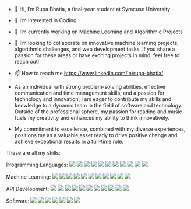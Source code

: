 - 👋 Hi, I’m Rupa Bhatia, a final-year student at Syracuse University
- 👀 I’m interested in Coding
- 🌱 I’m currently working on Machine Learning and Algorithmic Projects
- 💞️ I’m looking to collaborate on innovative machine learning projects, algorithmic challenges, and web development tasks. If you share a passion for these areas or have exciting projects in mind, feel free to reach out!
- 📫 How to reach me https://www.linkedin.com/in/rupa-bhatia/

- As an individual with strong problem-solving abilities, effective communication and time management skills, and a passion for technology and innovation, I am eager to contribute my skills and knowledge to a dynamic team in the field of software and technology. Outside of the professional sphere, my passion for reading and music fuels my creativity and enhances my ability to think innovatively. 
- My commitment to excellence, combined with my diverse experiences, positions me as a valuable asset ready to drive positive change and achieve exceptional results in a full-time role.

These are all my skills: 

Programming Languages:
![](https://img.shields.io/badge/<PYTHON>-informational?style=flat&logo=<LOGO_NAME>&logoColor=white&color=ffbcdd)
![](https://img.shields.io/badge/<C>-informational?style=flat&logo=<LOGO_NAME>&logoColor=white&color=bdffa6)
![](https://img.shields.io/badge/<C++>-informational?style=flat&logo=<LOGO_NAME>&logoColor=white&color=741b47)
![](https://img.shields.io/badge/<JAVA>-informational?style=flat&logo=<LOGO_NAME>&logoColor=white&color=001828)
![](https://img.shields.io/badge/<PHP>-informational?style=flat&logo=<LOGO_NAME>&logoColor=white&color=ffc000)
![](https://img.shields.io/badge/<HTML>-informational?style=flat&logo=<LOGO_NAME>&logoColor=white&color=2986cc)
![](https://img.shields.io/badge/<CSS>-informational?style=flat&logo=<LOGO_NAME>&logoColor=white&color=ff65bf)
![](https://img.shields.io/badge/<JAVASCRIPT>-informational?style=flat&logo=<LOGO_NAME>&logoColor=white&color=f44336)
![](https://img.shields.io/badge/<Kotlin>-informational?style=flat&logo=<LOGO_NAME>&logoColor=white&color=ffe599)
![](https://img.shields.io/badge/<REACTJS>-informational?style=flat&logo=<LOGO_NAME>&logoColor=white&color=bada55)
![](https://img.shields.io/badge/<NodeJS>-informational?style=flat&logo=<LOGO_NAME>&logoColor=white&color=00cc66) 



Machine Learning:
![](https://img.shields.io/badge/<Tensorflow>-informational?style=flat&logo=<LOGO_NAME>&logoColor=white&color=8fce00)
![](https://img.shields.io/badge/<PyTorch>-informational?style=flat&logo=<LOGO_NAME>&logoColor=white&color=1f425f)
![](https://img.shields.io/badge/<scikit-learn>-informational?style=flat&logo=<LOGO_NAME>&logoColor=white&color=ff69b4)
![](https://img.shields.io/badge/<Keras>-informational?style=flat&logo=<LOGO_NAME>&logoColor=white&color=blue)
![](https://img.shields.io/badge/<spaCy>-informational?style=flat&logo=<LOGO_NAME>&logoColor=white&color=orange)
![](https://img.shields.io/badge/<ChatterBot>-informational?style=flat&logo=<LOGO_NAME>&logoColor=white&color=success)
![](https://img.shields.io/badge/<Numpy>-informational?style=flat&logo=<LOGO_NAME>&logoColor=white&color=yellow)
![](https://img.shields.io/badge/<Pandas>-informational?style=flat&logo=<LOGO_NAME>&logoColor=white&color=ff8000)
![](https://img.shields.io/badge/<Matplotlib>-informational?style=flat&logo=<LOGO_NAME>&logoColor=white&color=ff3333)
![](https://img.shields.io/badge/<OpenCV>-informational?style=flat&logo=<LOGO_NAME>&logoColor=white&color=4CAF50)
![](https://img.shields.io/badge/<Streamlit>-informational?style=flat&logo=<LOGO_NAME>&logoColor=white&color=9cf)


API Development:
![](https://img.shields.io/badge/<MYSQL>-informational?style=flat&logo=<LOGO_NAME>&logoColor=white&color=blue)
![](https://img.shields.io/badge/<NLP>-informational?style=flat&logo=<LOGO_NAME>&logoColor=white&color=orange)
![](https://img.shields.io/badge/<NLTK>-informational?style=flat&logo=<LOGO_NAME>&logoColor=white&color=green)
![](https://img.shields.io/badge/<AWS>-informational?style=flat&logo=<LOGO_NAME>&logoColor=white&color=yellow)
![](https://img.shields.io/badge/<Firebase>-informational?style=flat&logo=<LOGO_NAME>&logoColor=white&color=red)
![](https://img.shields.io/badge/<Tkinter>-informational?style=flat&logo=<LOGO_NAME>&logoColor=white&color=purple)
![](https://img.shields.io/badge/<BOOTSTRAP>-informational?style=flat&logo=<LOGO_NAME>&logoColor=white&color=brown)
![](https://img.shields.io/badge/<MongoDB>-informational?style=flat&logo=<LOGO_NAME>&logoColor=white&color=teal)
![](https://img.shields.io/badge/<SQLite>-informational?style=flat&logo=<LOGO_NAME>&logoColor=white&color=pink)
![](https://img.shields.io/badge/<Flask>-informational?style=flat&logo=<LOGO_NAME>&logoColor=white&color=indigo)
![](https://img.shields.io/badge/<Django>-informational?style=flat&logo=<LOGO_NAME>&logoColor=white&color=gray)



Software:
![](https://img.shields.io/badge/<SQL-Server-Management-Studio>-informational?style=flat&logo=<LOGO_NAME>&logoColor=white&color=6b4c1b)
![](https://img.shields.io/badge/<Microsoft-Azure>-informational?style=flat&logo=<LOGO_NAME>&logoColor=white&color=8fce00)
![](https://img.shields.io/badge/<Git>-informational?style=flat&logo=<LOGO_NAME>&logoColor=white&color=9fc5e8)
![](https://img.shields.io/badge/<WordPress>-informational?style=flat&logo=<LOGO_NAME>&logoColor=white&color=ea9999)
![](https://img.shields.io/badge/<Shopify>-informational?style=flat&logo=<LOGO_NAME>&logoColor=white&color=d35400)
![](https://img.shields.io/badge/<Tableau>-informational?style=flat&logo=<LOGO_NAME>&logoColor=white&color=3498db)
![](https://img.shields.io/badge/<PowerBi>-informational?style=flat&logo=<LOGO_NAME>&logoColor=white&color=27ae60)

 
